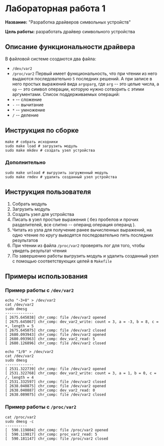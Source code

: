 # Лабораторная работа 1

**Название:** "Разработка драйверов символьных устройств"

**Цель работы:** разработать драйвер символьного устройства

## Описание функциональности драйвера

В файловой системе создаются два файла:
* `/dev/var2`
* `/proc/var2`
Первый имеет функциональность, что при чтении из него выдаются последовательно `5` последних решений. А при записе в него простых выражений вида `argoparg`, где `arg` -- это целые числа, а `op` -- это символ операции, которую нужно сотворить с этими аргументами. Список поддерживаемых операций:
* `+` -- сложение
* `-` -- вычитание
* `*` -- умножение
* `/` -- деление

## Инструкция по сборке

```
make # собрать исходники
sudo make load # загрузить модуль
sudo make mkdev # создать узел устройства
```
### Дополнительно

```
sudo make unload # выгрузить загруженный модуль
sudo make rmdev # удалить созданный узел устройства
```

## Инструкция пользователя

1. Собрать модуль
2. Загрузить модуль
3. Создать узел для устройства
4. Писать в узел простые выражения ( без пробелов и прочих разделителей, все слитно -- операнд операция операнд ).
5. Читать из узла для получение ранее вычисленных выражений, на одно чтение по кругу выводятся последовательно пять последних результатов
6. При чтении из файла `/proc/var2` проверять лог для того, чтобы увидеть результат чтения
7. По завершению работы выгрузить модуль и удалить созданный узел с помощью соответствующих целей в `Makefile` 

## Примеры использования

### Пример работы с `/dev/var2`
```
echo "-3+8" > /dev/var2
cat /dev/var2
sudo dmesg
-------------
[ 2675.645038] chr_comp: file /dev/var2 opened
[ 2675.645067] chr_comp: dev_var2_write: count = 3, a = -3, b = 8, c = +, length = 5
[ 2675.645075] chr_comp: file /dev/var2 closed
[ 2680.093943] chr_comp: file /dev/var2 opened
[ 2680.093963] chr_comp: dev_var2_read: 5
[ 2680.126896] chr_comp: file /dev/var2 closed
```
```
echo "1/0" > /dev/var2
cat /dev/var2
sudo dmesg
-------------
[ 2531.322739] chr_comp: file /dev/var2 opened
[ 2531.322768] chr_comp: dev_var2_write: count = 3, a = 1, b = 0, c = /, length = 4
[ 2531.332597] chr_comp: file /dev/var2 closed
[ 2638.040875] chr_comp: file /dev/var2 opened
[ 2638.040887] chr_comp: dev_var2_read: 0
[ 2638.089075] chr_comp: file /dev/var2 closed
```

### Пример работы с `/proc/var2`
```
cat /proc/var2
sudo dmesg -c
----------
[  590.119804] chr_comp: file /proc/var2 opened
[  590.119817] chr_comp: proc_var2_read: 5
[  590.181147] chr_comp: file /proc/var2 closed
```


